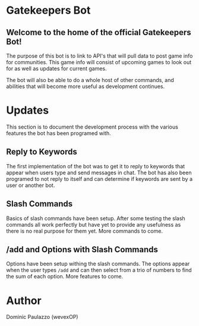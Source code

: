 # Gatekeepers Bot

## Welcome to the home of the official Gatekeepers Bot!

The purpose of this bot is to link to API's that will pull data to post game info for communities. This game info will consist of upcoming games to look out for as well as updates for current games. 

The bot will also be able to do a whole host of other commands, and abilities that will become more useful as development continues. 

# Updates

This section is to document the development process with the various features the bot has been programed with. 

## Reply to Keywords

The first implementation of the bot was to get it to reply to keywords that appear when users type and send messages in chat. The bot has also been programed to not reply to itself and can determine if keywords are sent by a user or another bot. 

## Slash Commands

Basics of slash commands have been setup. After some testing the slash commands all work perfectly but have yet to provide any usefulness as there is no real purpose for them yet. More commands to come.

## /add and Options with Slash Commands

Options have been setup withing the slash commands. The options appear when the user types ```/add``` and can then select from a trio of numbers to find the sum of each option. More features to come.


# Author

Dominic Paulazzo  (wevexOP)